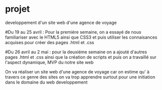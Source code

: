 

# projet 
developpement d'un site web d'une agence de voyage 


#Du 19 au 25 avril :
Pour la premiére semaine, on a essayé de nous familiariser avec le HTML5 ainsi que CSS3 et puis utiliser les connaisances acquises pour créer des pages .html et .css

#Du 26 avril au 2 mai :  pour la deuxiéme semaine on a ajouté d'autres  pages .html et .css  ainsi que la création de scripts et puis on a  travaillé sur l'aspect dynamique, MVP du notre site web

On va  réaliser un site web d'une agence de voyage car on estime   qu' à travers ce genre des sites on va trop apprendre  surtout pour une initiation dans le domaine du web developpement
